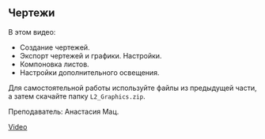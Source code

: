 ## Чертежи

В этом видео:

- Создание чертежей.
- Экспорт чертежей и графики. Настройки.
- Компоновка листов.
- Настройки дополнительного освещения.

Для самостоятельной работы используйте файлы из предыдущей части, а затем скачайте папку `L2_Graphics.zip`.

Преподаватель: Анастасия Мац.

[Video](https://player.softculture.cc/embed/MRG/MRG_6.21.01_L2-2_Layout_Lighit)
